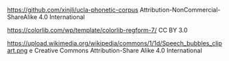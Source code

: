 https://github.com/xinjli/ucla-phonetic-corpus Attribution-NonCommercial-ShareAlike 4.0 International

https://colorlib.com/wp/template/colorlib-regform-7/  CC BY 3.0


https://upload.wikimedia.org/wikipedia/commons/1/1d/Speech_bubbles_clipart.png e Creative Commons Attribution-Share Alike 4.0 International 